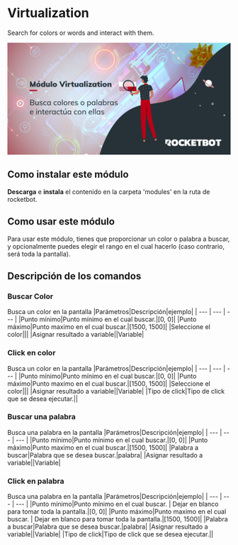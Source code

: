



# Virtualization
  
Search for colors or words and interact with them.  
  
![banner](imgs/Banner_Virtualization.png)
## Como instalar este módulo
  
__Descarga__ e __instala__ el contenido en la carpeta 'modules' en la ruta de rocketbot.  




## Como usar este módulo
Para usar este módulo, tienes que proporcionar un color o palabra a buscar, y opcionalmente 
puedes elegir el
rango en el cual hacerlo (caso contrario, será toda la pantalla).



## Descripción de los comandos

### Buscar Color
  
Busca un color en la pantalla
|Parámetros|Descripción|ejemplo|
| --- | --- | --- |
|Punto mínimo|Punto mínimo en el cual buscar.|[0, 0]|
|Punto máximo|Punto maximo en el cual buscar.|[1500, 1500]|
|Seleccione el color|||
|Asignar resultado a variable||Variable|

### Click en color
  
Busca un color en la pantalla
|Parámetros|Descripción|ejemplo|
| --- | --- | --- |
|Punto mínimo|Punto mínimo en el cual buscar.|[0, 0]|
|Punto máximo|Punto maximo en el cual buscar.|[1500, 1500]|
|Seleccione el color|||
|Asignar resultado a variable||Variable|
|Tipo de click|Tipo de click que se desea ejecutar.||

### Buscar una palabra
  
Busca una palabra en la pantalla
|Parámetros|Descripción|ejemplo|
| --- | --- | --- |
|Punto mínimo|Punto mínimo en el cual buscar.|[0, 0]|
|Punto máximo|Punto maximo en el cual buscar.|[1500, 1500]|
|Palabra a buscar|Palabra que se desea buscar.|palabra|
|Asignar resultado a variable||Variable|

### Click en palabra
  
Busca una palabra en la pantalla
|Parámetros|Descripción|ejemplo|
| --- | --- | --- |
|Punto mínimo|Punto mínimo en el cual buscar. | Dejar en blanco para tomar toda la pantalla.|[0, 0]|
|Punto máximo|Punto maximo en el cual buscar. | Dejar en blanco para tomar toda la pantalla.|[1500, 1500]|
|Palabra a buscar|Palabra que se desea buscar.|palabra|
|Asignar resultado a variable||Variable|
|Tipo de click|Tipo de click que se desea ejecutar.||
